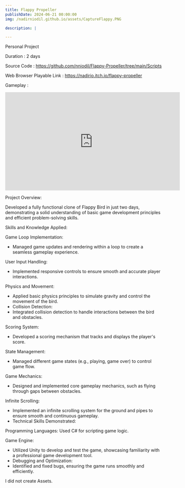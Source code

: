 ```yaml
---
title: Flappy Propeller
publishDate: 2024-06-21 00:00:00
img: /nadirniodil.github.io/assets/CaptureFlappy.PNG

description: |

---
```

Personal Project

Duration : 2 days

Source Code : https://github.com/nniodil/Flappy-Propeller/tree/main/Scripts

Web Browser Playable Link : https://nadirio.itch.io/flappy-propeller

Gameplay :
<iframe width="560" height="315" src="https://www.youtube.com/embed/DrdDjvreet4?si=_uRLJLdnniPupJeR" title="YouTube video player" frameborder="0" allow="accelerometer; autoplay; clipboard-write; encrypted-media; gyroscope; picture-in-picture; web-share" referrerpolicy="strict-origin-when-cross-origin" allowfullscreen></iframe>

Project Overview:

Developed a fully functional clone of Flappy Bird in just two days, demonstrating a solid understanding of basic game development principles and efficient problem-solving skills.

Skills and Knowledge Applied:

Game Loop Implementation:
- Managed game updates and rendering within a loop to create a seamless gameplay experience.

User Input Handling:
- Implemented responsive controls to ensure smooth and accurate player interactions.

Physics and Movement:
- Applied basic physics principles to simulate gravity and control the movement of the bird.
- Collision Detection:
- Integrated collision detection to handle interactions between the bird and obstacles.

Scoring System:
- Developed a scoring mechanism that tracks and displays the player's score.

State Management:
- Managed different game states (e.g., playing, game over) to control game flow.

Game Mechanics:
- Designed and implemented core gameplay mechanics, such as flying through gaps between obstacles.

Infinite Scrolling:
- Implemented an infinite scrolling system for the ground and pipes to ensure smooth and continuous gameplay.
- Technical Skills Demonstrated:

Programming Languages:
Used C# for scripting game logic.

Game Engine:
- Utilized Unity to develop and test the game, showcasing familiarity with a professional game development tool.
- Debugging and Optimization:
- Identified and fixed bugs, ensuring the game runs smoothly and efficiently.

I did not create Assets.
